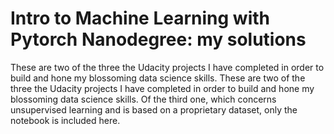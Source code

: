 # Intro to Machine Learning with Pytorch Nanodegree: my solutions

These are two of the three the Udacity projects I have completed in order to build and hone my blossoming data science skills.
These are two of the three the Udacity projects I have completed in order to build and hone my blossoming data science skills.
Of the third one, which concerns unsupervised learning and is based on a proprietary dataset, only the notebook is included here.
